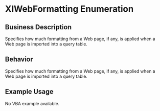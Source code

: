 # XlWebFormatting Enumeration

## Business Description
Specifies how much formatting from a Web page, if any, is applied when a Web page is imported into a query table.

## Behavior
Specifies how much formatting from a Web page, if any, is applied when a Web page is imported into a query table.

## Example Usage
No VBA example available.